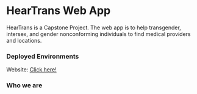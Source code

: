 # HearTrans Web App
HearTrans is a Capstone Project. The web app is to help transgender, intersex, and gender nonconforming individuals to find medical providers and locations.

### Deployed Environments
Website: [Click here!](https://heartrans.herokuapp.com/) 


### Who we are

